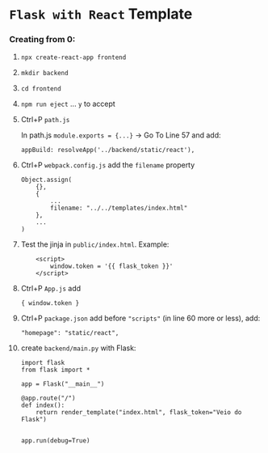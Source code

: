 # `Flask with React` Template

### Creating from 0:

1. `npx create-react-app frontend`

1. `mkdir backend`

1. `cd frontend`

1. `npm run eject` ... `y` to accept

1. Ctrl+P `path.js`

    In path.js `module.exports = {...}` -> Go To Line 57 and add:

    `appBuild: resolveApp('../backend/static/react'),`

1. Ctrl+P `webpack.config.js`
   add the `filename` property
    ```
    Object.assign(
        {},
        {
            ...
            filename: "../../templates/index.html"
        },
        ...
    )
    ```
1. Test the jinja in `public/index.html`. Example:

    ```
        <script>
            window.token = '{{ flask_token }}'
        </script>
    ```

1. Ctrl+P `App.js` add

    `{ window.token }`

1. Ctrl+P `package.json` add before `"scripts"` (in line 60 more or less), add:

    `"homepage": "static/react",`

1. create `backend/main.py` with Flask:

    ```
    import flask
    from flask import *

    app = Flask("__main__")

    @app.route("/")
    def index():
        return render_template("index.html", flask_token="Veio do Flask")


    app.run(debug=True)

    ```
